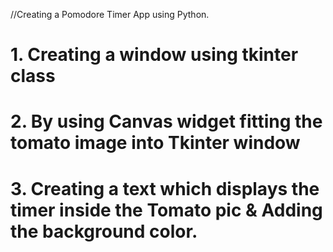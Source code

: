 //Creating a Pomodore Timer App using Python.

# 1. Creating a window using tkinter class

# 2. By using Canvas widget fitting the tomato image into Tkinter window

# 3. Creating a text which displays the timer inside the Tomato pic & Adding the background color.